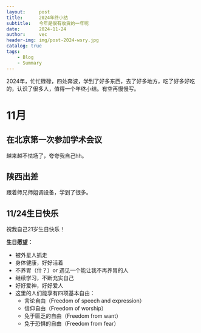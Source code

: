 ```yaml
---
layout:     post
title:      2024年终小结
subtitle:   今年是很有收货的一年呢
date:       2024-11-24
author:     vec
header-img: img/post-2024-wsry.jpg
catalog: true
tags:
    - Blog
    - Summary
---
```


2024年，忙忙碌碌，四处奔波，学到了好多东西，去了好多地方，吃了好多好吃的，认识了很多人，值得一个年终小结。有空再慢慢写。

# 11月
## 在北京第一次参加学术会议
越来越不怯场了，夸夸我自己hh。

## 陕西出差
跟着师兄师姐调设备，学到了很多。

## 11/24生日快乐
祝我自己21岁生日快乐！

**生日愿望：**
- 被外星人抓走
- 身体健康，好好活着
- 不养胃（什？）or 遇见一个能让我不再养胃的人
- 继续学习，不断充实自己
- 好好爱神，好好爱人
- 这里的人们能享有四项基本自由：
    - 言论自由（Freedom of speech and expression）
    - 信仰自由（Freedom of worship）
    - 免于匮乏的自由（Freedom from want）
    - 免于恐惧的自由（Freedom from fear）

